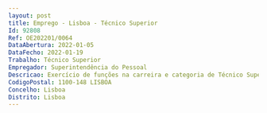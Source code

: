 ```yaml
--- 
layout: post
title: Emprego - Lisboa - Técnico Superior
Id: 92808
Ref: OE202201/0064
DataAbertura: 2022-01-05
DataFecho: 2022-01-19
Trabalho: Técnico Superior
Empregador: Superintendência do Pessoal
Descricao: Exercício de funções na carreira e categoria de Técnico Superior,nomeadamente, exercer funções de consultadoria, planeamento, coordenação,assistência, estudo, conceção e adaptação de métodos e processos científicos,exigindo elevado grau de qualificação e domínio total da área jurídica.
CodigoPostal: 1100-148 LISBOA
Concelho: Lisboa
Distrito: Lisboa
--- 
```

